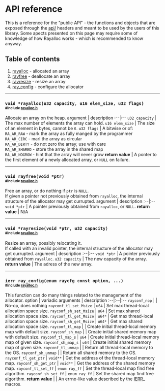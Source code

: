 API reference
===

This is a reference for the "public API" - the functions and objects that are exposed through the [api/](src/include/api) headers and meant to be used by the users of this library. Some apects presented on this page may require some of knowledge of how Rayalloc works - which is recommended to know anyway.

## Table of contents
1. [rayalloc](#void-rayallocu32-capacity-u16-elem_size-u32-flagsinclude-rayalloch) - allocated an array
1. [rayfree](#void-rayfreevoid-ptrinclude-rayalloch) - deallocate an array
1. [rayresize](#void-rayresizevoid-ptr-u32-capacityinclude-rayalloch) - resize an array
1. [ray_config](#ierr-ray_configenum-raycfg-const-option-include-rayalloch) - configure the allocator

---
### `void *rayalloc(u32 capacity, u16 elem_size, u32 flags)`<br><small><small>\#include [rayalloc.h](src/include/api/rayalloc.h)</small></small>
Allocate an array on the heap.
argument | description
:--|:--
`u32 capacity` | The max number of elements the array can hold.
`u16 elem_size` | The size of an element in bytes, cannot be `0`.
`u32 flags` | A bitwise or of: <br>`RA_AR_RAW` - mark the array as fully manged by the programmer <br>`RA_AR_CIRC` - marl the array as circular <br>`RA_AR_DIRTY` - do not zero the array; use with care <br>`RA_AR_SHARED` - store the array in the shared map <br>`RA_AR_NOGROW` - hint that the array will never grow
**return value** | A ponter to the first element of a newly allocated array, or `NULL` on failure.

---
### `void rayfree(void *ptr)`<br><small><small>\#include [rayalloc.h](src/include/api/rayalloc.h)</small></small>
Free an array, or do nothing if  `ptr` is `NULL`.  
If given a pointer not previously obtained from `rayalloc`, the internal structure of the allocator may get currupted.
argument | description
:--|:--
`void *ptr` | A pointer previously obtained from `rayalloc`, or `NULL`.
**return value** | N/A

---
### `void *rayresize(void *ptr, u32 capacity)`<br><small><small>\#include [rayalloc.h](src/include/api/rayalloc.h)</small></small>
Resize an array, possibly relocating it.  
If called with an invalid pointer, the internal structure of the allocator may get currupted.
argument | description
:--|:--
`void *ptr` | A pointer previously obtained from `rayalloc`.
`u32 capacity` | The new capacity of the array.
**return value** | The adress of the new array.

---
### `ierr ray_config(enum raycfg const option, ...)`<br><small><small>\#include [rayalloc.h](src/include/api/rayalloc.h)</small></small>
This function can do many things related to the management of the allocator.
option | variadic arguments | description
:--|:--|:--
`rayconf_nop` | | No-op, does nothing
`rayconf_tl_set_Msize` | `u64` | Set max thread-local allocation space size.
`rayconf_sh_set_Msize` | `u64` | Set max shared allocation space size.
`rayconf_tl_get_Msize` | `u64*` | Get max thread-local allocation space size.
`rayconf_sh_get_Msize` | `u64*` | Get max shared allocation space size.
`rayconf_tl_map` | | Create initial thread-local memory map with default size.
`rayconf_sh_map` | | Create initial shared memory map with default size.
`rayconf_tl_map_s` | `u64` | Create initial thread-local memory map of given size.
`rayconf_sh_map_s` | `u64` | Create initial shared memory map of given size.
`rayconf_tl_unmap` | | Return all thread-local memory to the OS.
`rayconf_sh_unmap` | | Return all shared memory to the OS.
`rayconf_tl_get_ptr` | `void**` | Get the address of the thread-local memory map.
`rayconf_sh_get_ptr` | `void**` | Get the address of the shared memory map.
`rayconf_tl_set_ff` | `enum ray_ff` | Set the thread-local map find free algorithm.
`rayconf_sh_set_ff` | `enum ray_ff` | Set the shared map find free algorithm.
**return value** | | An errno-like value described by the [IERR_](src/include/api/util.h) macros.